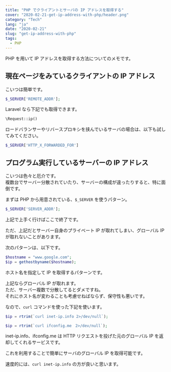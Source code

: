 ```yaml
---
title: "PHP でクライアントとサーバの IP アドレスを取得する"
cover: "2020-02-21-get-ip-address-with-php/header.png"
category: "Tech"
lang: "ja"
date: "2020-02-21"
slug: "get-ip-address-with-php"
tags:
  - PHP
---
```


PHP を用いて IP アドレスを取得する方法についてのメモです。

## 現在ページをみているクライアントの IP アドレス

こいつは簡単です。

```php
$_SERVER['REMOTE_ADDR'];
```

Laravel なら下記でも取得できます。

```php
\Request::ip()
```

ロードバランサーやリバースプロキシを挟んでいるサーバの場合は、以下も試してみてください。

```php
$_SERVER['HTTP_X_FORWARDED_FOR']
```

## プログラム実行しているサーバーの IP アドレス

こいつは色々と厄介です。  
複数台でサーバー分散されていたり、サーバーの構成が違ったりすると、特に面倒です。

まずは PHP から用意されている、`$_SERVER` を使うパターン。

```php
$_SERVER['SERVER_ADDR'];
```

上記で上手く行けばここで終了です。

ただ、上記だとサーバー自身のプライベート IP が取れてしまい、グローバル IP が取れないことがあります。

次のパターンは、以下です。

```php
$hostname = "www.google.com";
$ip = gethostbyname($hostname);
```

ホスト名を指定して IP を取得するパターンです。

上記ならグローバル IP が取れます。  
ただ、サーバー複数で分散してるとダメですね。  
それにホスト名が変わることも考慮せねばならず、保守性も悪いです。

なので、`curl` コマンドを使った下記を使います。

```php
$ip = rtrim(`curl inet-ip.info 2>/dev/null`);
```

```php
$ip = rtrim(`curl ifconfig.me　2>/dev/null`);
```

inet-ip.info、ifconfig.me は HTTP リクエストを投げた元のグローバル IP を返却してくれるサービスです。

これを利用することで簡単にサーバのグローバル IP を取得可能です。

速度的には、`curl inet-ip.info` の方が良いと思います。
